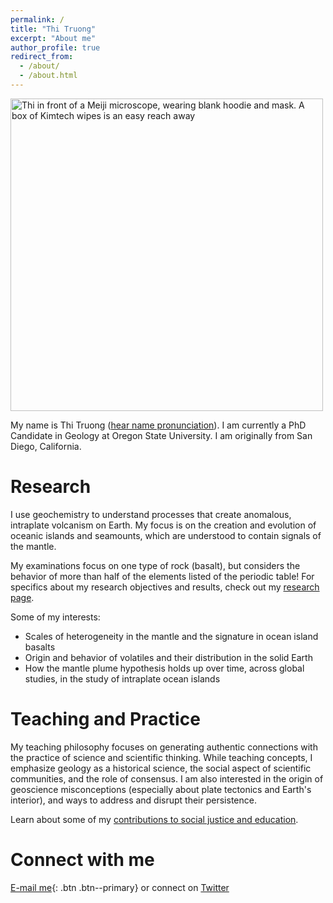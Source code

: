 ```yaml
---
permalink: /
title: "Thi Truong"
excerpt: "About me"
author_profile: true
redirect_from: 
  - /about/
  - /about.html
---
```


<img src="/images/thi-microscope-lab-01.png" alt="Thi in front of a Meiji microscope, wearing blank hoodie and mask. A box of Kimtech wipes is an easy reach away" width="500"/>

My name is Thi Truong ([hear name pronunciation](https://namedrop.io/thitruong)). I am currently a PhD Candidate in Geology at Oregon State University. I am originally from San Diego, California.

# Research

I use geochemistry to understand processes that create anomalous, intraplate volcanism on Earth. My focus is on the creation and evolution of oceanic islands and seamounts, which are understood to contain signals of the mantle. 

My examinations focus on one type of rock (basalt), but considers the behavior of more than half of the elements listed of the periodic table! For specifics about my research objectives and results, check out my [research page](https://thi-truong.github.io/research/).

Some of my interests:
* Scales of heterogeneity in the mantle and the signature in ocean island basalts
* Origin and behavior of volatiles and their distribution in the solid Earth
* How the mantle plume hypothesis holds up over time, across global studies, in the study of intraplate ocean islands

# Teaching and Practice

My teaching philosophy focuses on generating authentic connections with the practice of science and scientific thinking. While teaching concepts, I emphasize geology as a historical science, the social aspect of scientific communities, and the role of consensus. I am also interested in the origin of geoscience misconceptions (especially about plate tectonics and Earth's interior), and ways to address and disrupt their persistence.

Learn about some of my [contributions to social justice and education](https://thi-truong.github.io/contributions/).


[comment]: # (Scientific advances reflect the work of scholarly communities, whether they are equitable or not. I invite the geoscience community to engage in these questions with me: If Geology is a global science, then why is exclusion the norm? How can we dismantle this exclusion today? I seek to answer such questions over the course of my career.)

# Connect with me

[E-mail me](truonthi@oregonstate.edu){: .btn .btn--primary} or connect on [Twitter](https://twitter.com/bostonthiparty)
